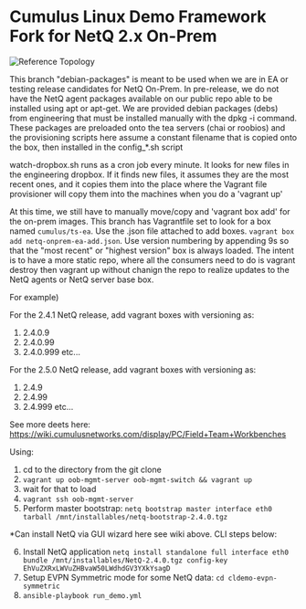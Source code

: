 # Cumulus Linux Demo Framework Fork for NetQ 2.x On-Prem 

![Reference Topology](./documentation/cldemo_topology.png "Reference Topology")

This branch "debian-packages" is meant to be used when we are in EA or testing release candidates for NetQ On-Prem. In pre-release, we do not have the NetQ agent packages available on our public repo able to be installed using apt or apt-get. We are provided debian packages (debs) from engineering that must be installed manually with the dpkg -i command. These packages are preloaded onto the tea servers (chai or roobios) and the provisioning scripts here assume a constant filename that is copied onto the box, then installed in the config_*.sh script

watch-dropbox.sh runs as a cron job every minute. It looks for new files in the engineering dropbox. If it finds new files, it assumes they are the most recent ones, and it copies them into the place where the Vagrant file provisioner will copy them into the machines when you do a 'vagrant up'

At this time, we still have to manually move/copy and 'vagrant box add' for the on-prem images. This branch has Vagrantfile set to look for a box named `cumulus/ts-ea`. Use the .json file attached to add boxes. `vagrant box add netq-onprem-ea-add.json`. Use version numbering by appending 9s so that the "most recent" or "highest version" box is always loaded. The intent is to have a more static repo, where all the consumers need to do is vagrant destroy then vagrant up without chanign the repo to realize updates to the NetQ agents or NetQ server base box.

For example)

For the 2.4.1 NetQ release, add vagrant boxes with versioning as:
1) 2.4.0.9
2) 2.4.0.99
3) 2.4.0.999
etc...

For the 2.5.0 NetQ release, add vagrant boxes with versioning as:
1) 2.4.9
2) 2.4.99
3) 2.4.999
etc...

See more deets here: https://wiki.cumulusnetworks.com/display/PC/Field+Team+Workbenches

Using:
1) cd to the directory from the git clone 
2) `vagrant up oob-mgmt-server oob-mgmt-switch && vagrant up`
3) wait for that to load 
4) `vagrant ssh oob-mgmt-server`
5) Perform master bootstrap: `netq bootstrap master interface eth0 tarball /mnt/installables/netq-bootstrap-2.4.0.tgz`

*Can install NetQ via GUI wizard here see wiki above. CLI steps below:

6) Install NetQ application `netq install standalone full interface eth0 bundle /mnt/installables/NetQ-2.4.0.tgz config-key EhVuZXRxLWVuZHBvaW50LWdhdGV3YXkYsagD`
7) Setup EVPN Symmetric mode for some NetQ data: `cd cldemo-evpn-symmetric`
8) `ansible-playbook run_demo.yml`
